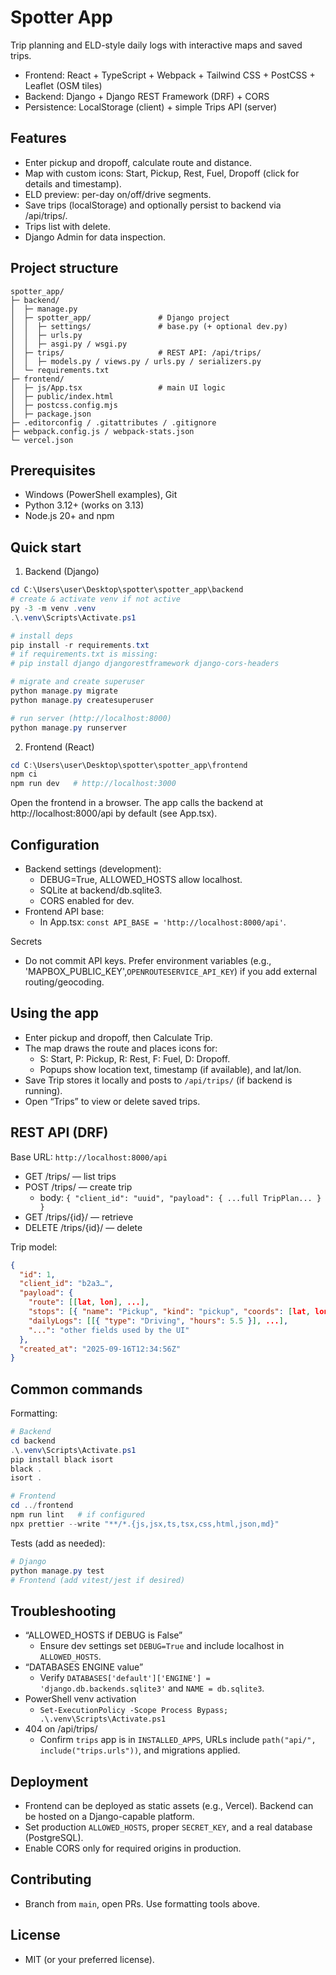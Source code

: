 # Spotter App

Trip planning and ELD-style daily logs with interactive maps and saved trips.

- Frontend: React + TypeScript + Webpack + Tailwind CSS + PostCSS + Leaflet (OSM tiles)
- Backend: Django + Django REST Framework (DRF) + CORS
- Persistence: LocalStorage (client) + simple Trips API (server)

## Features

- Enter pickup and dropoff, calculate route and distance.
- Map with custom icons: Start, Pickup, Rest, Fuel, Dropoff (click for details and timestamp).
- ELD preview: per-day on/off/drive segments.
- Save trips (localStorage) and optionally persist to backend via /api/trips/.
- Trips list with delete.
- Django Admin for data inspection.

## Project structure

```
spotter_app/
├─ backend/
│  ├─ manage.py
│  ├─ spotter_app/               # Django project
│  │  ├─ settings/               # base.py (+ optional dev.py)
│  │  ├─ urls.py
│  │  ├─ asgi.py / wsgi.py
│  ├─ trips/                     # REST API: /api/trips/
│  │  ├─ models.py / views.py / urls.py / serializers.py
│  └─ requirements.txt
├─ frontend/
│  ├─ js/App.tsx                 # main UI logic
│  ├─ public/index.html
│  ├─ postcss.config.mjs
│  ├─ package.json
├─ .editorconfig / .gitattributes / .gitignore
├─ webpack.config.js / webpack-stats.json
└─ vercel.json
```

## Prerequisites

- Windows (PowerShell examples), Git
- Python 3.12+ (works on 3.13)
- Node.js 20+ and npm

## Quick start

1) Backend (Django)

```powershell
cd C:\Users\user\Desktop\spotter\spotter_app\backend
# create & activate venv if not active
py -3 -m venv .venv
.\.venv\Scripts\Activate.ps1

# install deps
pip install -r requirements.txt
# if requirements.txt is missing:
# pip install django djangorestframework django-cors-headers

# migrate and create superuser
python manage.py migrate
python manage.py createsuperuser

# run server (http://localhost:8000)
python manage.py runserver
```

2) Frontend (React)

```powershell
cd C:\Users\user\Desktop\spotter\spotter_app\frontend
npm ci
npm run dev   # http://localhost:3000
```

Open the frontend in a browser. The app calls the backend at http://localhost:8000/api by default (see App.tsx).

## Configuration

- Backend settings (development):
  - DEBUG=True, ALLOWED_HOSTS allow localhost.
  - SQLite at backend/db.sqlite3.
  - CORS enabled for dev.
- Frontend API base:
  - In App.tsx: `const API_BASE = 'http://localhost:8000/api'`.

Secrets
- Do not commit API keys. Prefer environment variables (e.g., 'MAPBOX_PUBLIC_KEY',`OPENROUTESERVICE_API_KEY`) if you add external routing/geocoding.

## Using the app

- Enter pickup and dropoff, then Calculate Trip.
- The map draws the route and places icons for:
  - S: Start, P: Pickup, R: Rest, F: Fuel, D: Dropoff.
  - Popups show location text, timestamp (if available), and lat/lon.
- Save Trip stores it locally and posts to `/api/trips/` (if backend is running).
- Open “Trips” to view or delete saved trips.

## REST API (DRF)

Base URL: `http://localhost:8000/api`

- GET /trips/ — list trips
- POST /trips/ — create trip
  - body: `{ "client_id": "uuid", "payload": { ...full TripPlan... } }`
- GET /trips/{id}/ — retrieve
- DELETE /trips/{id}/ — delete

Trip model:

```json
{
  "id": 1,
  "client_id": "b2a3…",
  "payload": {
    "route": [[lat, lon], ...],
    "stops": [{ "name": "Pickup", "kind": "pickup", "coords": [lat, lon], "location": "text", "ts": 1710000000000 }],
    "dailyLogs": [[{ "type": "Driving", "hours": 5.5 }], ...],
    "...": "other fields used by the UI"
  },
  "created_at": "2025-09-16T12:34:56Z"
}
```

## Common commands

Formatting:

```powershell
# Backend
cd backend
.\.venv\Scripts\Activate.ps1
pip install black isort
black .
isort .

# Frontend
cd ../frontend
npm run lint   # if configured
npx prettier --write "**/*.{js,jsx,ts,tsx,css,html,json,md}"
```

Tests (add as needed):

```powershell
# Django
python manage.py test
# Frontend (add vitest/jest if desired)
```

## Troubleshooting

- “ALLOWED_HOSTS if DEBUG is False”
  - Ensure dev settings set `DEBUG=True` and include localhost in `ALLOWED_HOSTS`.
- “DATABASES ENGINE value”
  - Verify `DATABASES['default']['ENGINE'] = 'django.db.backends.sqlite3'` and `NAME = db.sqlite3`.
- PowerShell venv activation
  - `Set-ExecutionPolicy -Scope Process Bypass; .\.venv\Scripts\Activate.ps1`
- 404 on /api/trips/
  - Confirm `trips` app is in `INSTALLED_APPS`, URLs include `path("api/", include("trips.urls"))`, and migrations applied.

## Deployment

- Frontend can be deployed as static assets (e.g., Vercel). Backend can be hosted on a Django-capable platform.
- Set production `ALLOWED_HOSTS`, proper `SECRET_KEY`, and a real database (PostgreSQL).
- Enable CORS only for required origins in production.

## Contributing

- Branch from `main`, open PRs. Use formatting tools above.

## License

- MIT (or your preferred license).
